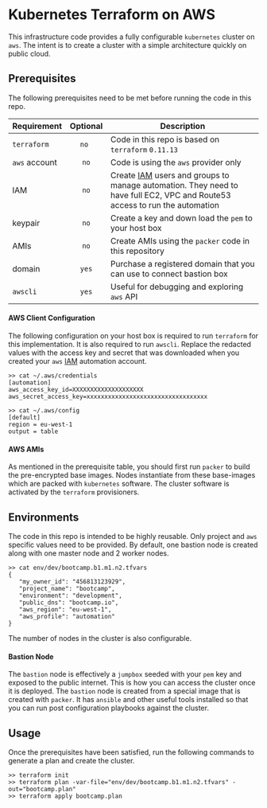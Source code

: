 # Kubernetes Terraform on AWS

This infrastructure code provides a fully configurable `kubernetes` cluster on
`aws`. The intent is to create a cluster with a simple architecture quickly on
public cloud.

## Prerequisites

The following prerequisites need to be met before running the code in this repo.

| Requirement   | Optional | Description            |
| ------------- | :------: | ---------------------- |
| `terraform`   | `no `    | Code in this repo is based on `terraform` `0.11.13` |
| `aws` account | `no`     | Code is using the `aws` provider only |
|  IAM     | `no`     | Create [IAM](https://docs.aws.amazon.com/IAM/latest/UserGuide/introduction.html?icmpid=docs_iam_console) users and groups to manage automation. They need to have full EC2, VPC and Route53 access to run the automation |
|  keypair  | `no`    | Create a key and down load the `pem` to your host box |
|  AMIs | `no`    | Create AMIs using the `packer` code in this repository |
| domain   | `yes`   | Purchase a registered domain that you can use to connect bastion box |
| `awscli` | `yes`   | Useful for debugging and exploring `aws` API |

#### AWS Client Configuration
The following configuration on your host box is required to run `terraform` for
this implementation. It is also required to run `awscli`. Replace the redacted
values with the access key and secret that was downloaded when you created
your `aws` [IAM](https://docs.aws.amazon.com/IAM/latest/UserGuide/introduction.html?icmpid=docs_iam_console) automation account.
```
>> cat ~/.aws/credentials
[automation]
aws_access_key_id=XXXXXXXXXXXXXXXXXXXX
aws_secret_access_key=xxxxxxxxxxxxxxxxxxxxxxxxxxxxxxxxxx

>> cat ~/.aws/config
[default]
region = eu-west-1
output = table
```

#### AWS AMIs
As mentioned in the prerequisite table, you should first run `packer` to build
the pre-encrypted base images. Nodes instantiate from these base-images
which are packed with `kubernetes` software. The cluster software is
activated by the `terraform` provisioners.

## Environments
The code in this repo is intended to be highly reusable. Only project and `aws`
specific values need to be provided. By default, one bastion node is created
along with one master node and 2 worker nodes.
```
>> cat env/dev/bootcamp.b1.m1.n2.tfvars
{
   "my_owner_id": "456813123929",
   "project_name": "bootcamp",
   "environment": "development",
   "public_dns": "bootcamp.io",
   "aws_region": "eu-west-1",
   "aws_profile": "automation"
}
```
The number of nodes in the cluster is also configurable.

#### Bastion Node
The `bastion` node is effectively a `jumpbox` seeded with your `pem` key and
exposed to the public internet. This is how you can access the cluster once it
is deployed. The `bastion` node is created from a special image that is created
with `packer`. It has `ansible` and other useful tools installed so that you
can run post configuration playbooks against the cluster.

## Usage
Once the prerequisites have been satisfied, run the following commands to
generate a plan and create the cluster.
```
>> terraform init
>> terraform plan -var-file="env/dev/bootcamp.b1.m1.n2.tfvars" -out="bootcamp.plan"
>> terraform apply bootcamp.plan
```
